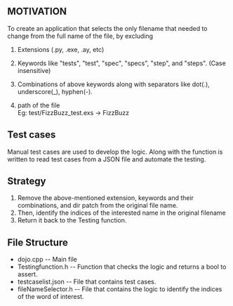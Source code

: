 ## MOTIVATION
To create an application that selects the only filename that needed to change from the full name of the file, by excluding  

1. Extensions (.py, .exe, .ay, etc)

2. Keywords like "tests", "test", "spec", "specs", "step", and "steps". (Case insensitive) 

3. Combinations of above keywords along with separators like dot(.), underscore(_), hyphen(-).    

4. path of the file  
   Eg: test/FizzBuzz_test.exs -> FizzBuzz


## Test cases  
Manual test cases are used to develop the logic. Along with the function is written to read test cases from a JSON file and automate the testing.  

## Strategy   
1. Remove the above-mentioned extension, keywords and their combinations, and dir patch from the original file name.  
2. Then, identify the indices of the interested name in the original filename  
3. Return it back to the Testing function.

## File Structure  
* dojo.cpp -- Main file  
* Testingfunction.h -- Function that checks the logic and returns a bool to assert.  
* testcaselist.json --  File that contains test cases.  
* fileNameSelector.h -- File that contains the logic to identify the indices of the word of interest.

